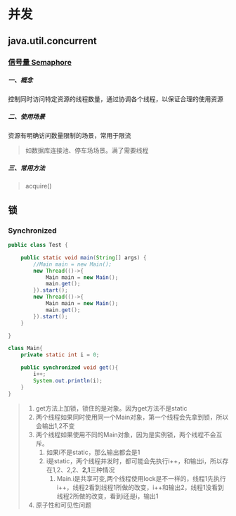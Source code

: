 # 并发

## java.util.concurrent

### [信号量 Semaphore](https://zhuanlan.zhihu.com/p/98593407)

##### 一、概念

控制同时访问特定资源的线程数量，通过协调各个线程，以保证合理的使用资源

##### 二、使用场景

资源有明确访问数量限制的场景，常用于限流

> 如数据库连接池、停车场场景。满了需要线程

##### 三、常用方法

> acquire()

## 锁

### Synchronized

```java
public class Test {

    public static void main(String[] args) {
        //Main main = new Main();
        new Thread(()->{
            Main main = new Main();
            main.get();
        }).start();
        new Thread(()->{
            Main main = new Main();
            main.get();
        }).start();
    }

}

class Main{
    private static int i = 0;

    public synchronized void get(){
        i++;
        System.out.println(i);
    }
}
```

> 1. get方法上加锁，锁住的是对象。因为get方法不是static
> 2. 两个线程如果同时使用同一个Main对象，第一个线程会先拿到锁，所以会输出1,2不变
> 3. 两个线程如果使用不同的Main对象，因为是实例锁，两个线程不会互斥。
>    1. 如果i不是static，那么输出都会是1
>    2. i是static，两个线程并发时，都可能会先执行i++，和输出i，所以存在1,2、2,2、**2,1**三种情况
>       1. Main.i是共享可变,两个线程使用lock是不一样的，线程1先执行i++，线程2看到线程1所做的改变，i++和输出2，线程1没看到线程2所做的改变，看到i还是i，输出1
> 4. 原子性和可见性问题
